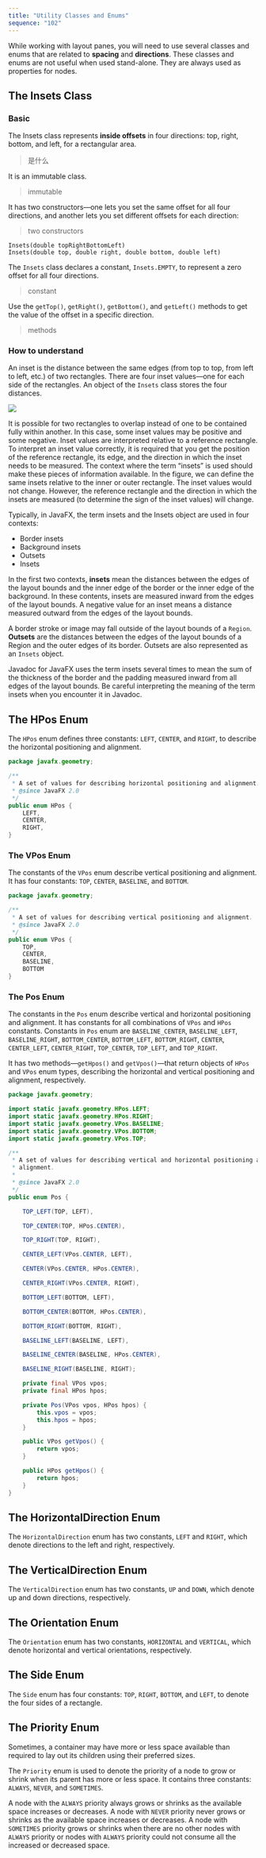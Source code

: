 ```yaml
---
title: "Utility Classes and Enums"
sequence: "102"
---
```


While working with layout panes, you will need to use several classes and enums
that are related to **spacing** and **directions**.
These classes and enums are not useful when used stand-alone.
They are always used as properties for nodes.

## The Insets Class

### Basic

The Insets class represents **inside offsets** in four directions:
top, right, bottom, and left, for a rectangular area.

> 是什么

It is an immutable class.

> immutable

It has two constructors—one lets you set the same offset for all four directions,
and another lets you set different offsets for each direction:

> two constructors

```text
Insets(double topRightBottomLeft)
Insets(double top, double right, double bottom, double left)
```

The `Insets` class declares a constant, `Insets.EMPTY`, to represent a zero offset for all four directions.

> constant

Use the `getTop()`, `getRight()`, `getBottom()`, and `getLeft()` methods
to get the value of the offset in a specific direction.

> methods

### How to understand

An inset is the distance between the same edges (from top to top, from left to left, etc.) of two rectangles.
There are four inset values—one for each side of the rectangles.
An object of the `Insets` class stores the four distances.

![](/assets/images/java/fx/insets-illustration.png)

It is possible for two rectangles to overlap instead of one to be contained fully within another.
In this case, some inset values may be positive and some negative.
Inset values are interpreted relative to a reference rectangle.
To interpret an inset value correctly,
it is required that you get the position of the reference rectangle, its edge,
and the direction in which the inset needs to be measured.
The context where the term “insets” is used should make these pieces of information available.
In the figure, we can define the same insets relative to the inner or outer rectangle.
The inset values would not change.
However, the reference rectangle and the direction
in which the insets are measured (to determine the sign of the inset values) will change.

Typically, in JavaFX, the term insets and the Insets object are used in four contexts:

- Border insets
- Background insets
- Outsets
- Insets

In the first two contexts, **insets** mean the distances between the edges of the layout bounds and the
inner edge of the border or the inner edge of the background.
In these contents, insets are measured inward from the edges of the layout bounds.
A negative value for an inset means a distance measured outward from
the edges of the layout bounds.

A border stroke or image may fall outside of the layout bounds of a `Region`.
**Outsets** are the distances between the edges of the layout bounds of a Region and the outer edges of its border.
Outsets are also represented as an `Insets` object.

Javadoc for JavaFX uses the term insets several times to mean the sum of the thickness of the border and
the padding measured inward from all edges of the layout bounds.
Be careful interpreting the meaning of the term insets when you encounter it in Javadoc.

## The HPos Enum

The `HPos` enum defines three constants: `LEFT`, `CENTER`, and `RIGHT`,
to describe the horizontal positioning and alignment.

```java
package javafx.geometry;

/**
 * A set of values for describing horizontal positioning and alignment.
 * @since JavaFX 2.0
 */
public enum HPos {
    LEFT,
    CENTER,
    RIGHT,
}
```

### The VPos Enum

The constants of the `VPos` enum describe vertical positioning and alignment.
It has four constants: `TOP`, `CENTER`, `BASELINE`, and `BOTTOM`.

```java
package javafx.geometry;

/**
 * A set of values for describing vertical positioning and alignment.
 * @since JavaFX 2.0
 */
public enum VPos {
    TOP,
    CENTER,
    BASELINE,
    BOTTOM
}
```

### The Pos Enum

The constants in the `Pos` enum describe vertical and horizontal positioning and alignment.
It has constants for all combinations of `VPos` and `HPos` constants.
Constants in `Pos` enum are `BASELINE_CENTER`, `BASELINE_LEFT`, `BASELINE_RIGHT`, 
`BOTTOM_CENTER`, `BOTTOM_LEFT`, `BOTTOM_RIGHT`, `CENTER`, `CENTER_LEFT`, `CENTER_RIGHT`,
`TOP_CENTER`, `TOP_LEFT`, and `TOP_RIGHT`.

It has two methods—`getHpos()` and `getVpos()`—that return objects of `HPos` and `VPos` enum types,
describing the horizontal and vertical positioning and alignment, respectively.

```java
package javafx.geometry;

import static javafx.geometry.HPos.LEFT;
import static javafx.geometry.HPos.RIGHT;
import static javafx.geometry.VPos.BASELINE;
import static javafx.geometry.VPos.BOTTOM;
import static javafx.geometry.VPos.TOP;

/**
 * A set of values for describing vertical and horizontal positioning and
 * alignment.
 *
 * @since JavaFX 2.0
 */
public enum Pos {

    TOP_LEFT(TOP, LEFT),

    TOP_CENTER(TOP, HPos.CENTER),

    TOP_RIGHT(TOP, RIGHT),

    CENTER_LEFT(VPos.CENTER, LEFT),

    CENTER(VPos.CENTER, HPos.CENTER),

    CENTER_RIGHT(VPos.CENTER, RIGHT),

    BOTTOM_LEFT(BOTTOM, LEFT),

    BOTTOM_CENTER(BOTTOM, HPos.CENTER),

    BOTTOM_RIGHT(BOTTOM, RIGHT),

    BASELINE_LEFT(BASELINE, LEFT),

    BASELINE_CENTER(BASELINE, HPos.CENTER),

    BASELINE_RIGHT(BASELINE, RIGHT);

    private final VPos vpos;
    private final HPos hpos;

    private Pos(VPos vpos, HPos hpos) {
        this.vpos = vpos;
        this.hpos = hpos;
    }

    public VPos getVpos() {
        return vpos;
    }

    public HPos getHpos() {
        return hpos;
    }
}
```

## The HorizontalDirection Enum

The `HorizontalDirection` enum has two constants, `LEFT` and `RIGHT`,
which denote directions to the left and right, respectively.

## The VerticalDirection Enum

The `VerticalDirection` enum has two constants, `UP` and `DOWN`,
which denote up and down directions, respectively.

## The Orientation Enum

The `Orientation` enum has two constants, `HORIZONTAL` and `VERTICAL`,
which denote horizontal and vertical orientations, respectively.

## The Side Enum

The `Side` enum has four constants: `TOP`, `RIGHT`, `BOTTOM`, and `LEFT`, to denote the four sides of a rectangle.

## The Priority Enum

Sometimes, a container may have more or less space available than required
to lay out its children using their preferred sizes.

The `Priority` enum is used to denote the priority of a node to grow or shrink
when its parent has more or less space.
It contains three constants: `ALWAYS`, `NEVER`, and `SOMETIMES`.

A node with the `ALWAYS` priority always grows or shrinks as the available space increases or decreases.
A node with `NEVER` priority never grows or shrinks as the available space increases or decreases.
A node with `SOMETIMES` priority grows or shrinks when there are no other nodes
with `ALWAYS` priority or nodes with `ALWAYS` priority could not consume all the increased or decreased space.


